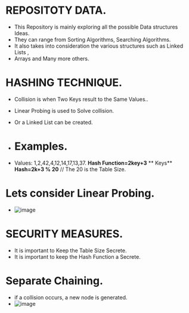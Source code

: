 # REPOSITOTY DATA.
* This Repository is mainly exploring all the possible Data structures Ideas. 
* They can range from Sorting Algorithms, Searching Algorithms.
* It also takes into consideration the various structures such as Linked Lists , 
* Arrays and Many more others.


# HASHING TECHNIQUE.
* Collision is when Two Keys result to the Same Values..
* Linear Probing is used to Solve collision.
* Or a Linked List can be created.

* # Examples.
* Values: 1,2,42,4,12,14,17,13,37.
            **Hash Function=2key+3**
** Keys**   **Hash=2k+3 % 20** // The 20 is the Table Size.
# Lets consider Linear Probing.
*  ![image](https://github.com/RoggersAnguzu/Data-Structures-And-Algorithms/assets/141458053/41959087-2778-4fe6-9b95-b659a004cc11)

# SECURITY MEASURES.
* It is important to Keep the Table Size Secrete.
* It is important to keep the Hash Function a Secrete.

# Separate Chaining.
  * if a collision occurs, a new node is generated.
  * ![image](https://github.com/RoggersAnguzu/Data-Structures-And-Algorithms/assets/141458053/b68ffaa2-09da-4da5-bece-ffacc58f735d)

  
